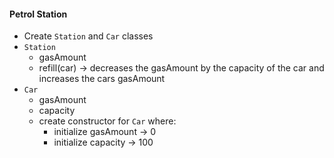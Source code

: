 #### Petrol Station
- Create `Station` and `Car` classes
- `Station`
  - gasAmount
  - refill(car) -> decreases the gasAmount by the capacity of the car and increases the cars gasAmount
- `Car`
  - gasAmount
  - capacity
  - create constructor for `Car` where:
    - initialize gasAmount -> 0
    - initialize capacity -> 100
